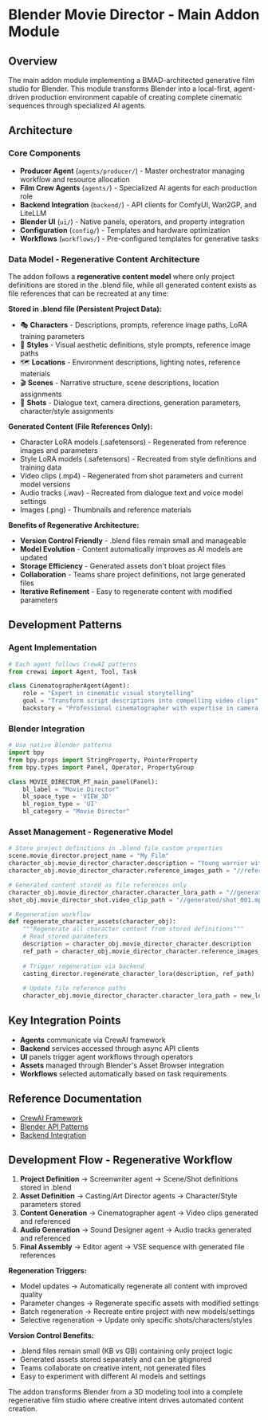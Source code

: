 # Blender Movie Director - Main Addon Module

## Overview

The main addon module implementing a BMAD-architected generative film studio for Blender. This module transforms Blender into a local-first, agent-driven production environment capable of creating complete cinematic sequences through specialized AI agents.

## Architecture

### Core Components
- **Producer Agent** (`agents/producer/`) - Master orchestrator managing workflow and resource allocation
- **Film Crew Agents** (`agents/`) - Specialized AI agents for each production role
- **Backend Integration** (`backend/`) - API clients for ComfyUI, Wan2GP, and LiteLLM
- **Blender UI** (`ui/`) - Native panels, operators, and property integration
- **Configuration** (`config/`) - Templates and hardware optimization
- **Workflows** (`workflows/`) - Pre-configured templates for generative tasks

### Data Model - Regenerative Content Architecture
The addon follows a **regenerative content model** where only project definitions are stored in the .blend file, while all generated content exists as file references that can be recreated at any time:

**Stored in .blend file (Persistent Project Data):**
- 🎭 **Characters** - Descriptions, prompts, reference image paths, LoRA training parameters
- 🎨 **Styles** - Visual aesthetic definitions, style prompts, reference image paths  
- 🗺️ **Locations** - Environment descriptions, lighting notes, reference materials
- 🎬 **Scenes** - Narrative structure, scene descriptions, location assignments
- 🎥 **Shots** - Dialogue text, camera directions, generation parameters, character/style assignments

**Generated Content (File References Only):**
- Character LoRA models (.safetensors) - Regenerated from reference images and parameters
- Style LoRA models (.safetensors) - Recreated from style definitions and training data
- Video clips (.mp4) - Regenerated from shot parameters and current model versions
- Audio tracks (.wav) - Recreated from dialogue text and voice model settings
- Images (.png) - Thumbnails and reference materials

**Benefits of Regenerative Architecture:**
- **Version Control Friendly** - .blend files remain small and manageable
- **Model Evolution** - Content automatically improves as AI models are updated
- **Storage Efficiency** - Generated assets don't bloat project files
- **Collaboration** - Teams share project definitions, not large generated files
- **Iterative Refinement** - Easy to regenerate content with modified parameters

## Development Patterns

### Agent Implementation
```python
# Each agent follows CrewAI patterns
from crewai import Agent, Tool, Task

class CinematographerAgent(Agent):
    role = "Expert in cinematic visual storytelling"
    goal = "Transform script descriptions into compelling video clips"
    backstory = "Professional cinematographer with expertise in camera work and composition"
```

### Blender Integration
```python
# Use native Blender patterns
import bpy
from bpy.props import StringProperty, PointerProperty
from bpy.types import Panel, Operator, PropertyGroup

class MOVIE_DIRECTOR_PT_main_panel(Panel):
    bl_label = "Movie Director"
    bl_space_type = 'VIEW_3D'
    bl_region_type = 'UI'
    bl_category = "Movie Director"
```

### Asset Management - Regenerative Model
```python
# Store project definitions in .blend file custom properties
scene.movie_director.project_name = "My Film"
character_obj.movie_director_character.description = "Young warrior with determined expression"
character_obj.movie_director_character.reference_images_path = "//references/warrior_ref/"

# Generated content stored as file references only
character_obj.movie_director_character.character_lora_path = "//generated/character_warrior.safetensors"
shot_obj.movie_director_shot.video_clip_path = "//generated/shot_001.mp4"

# Regeneration workflow
def regenerate_character_assets(character_obj):
    """Regenerate all character content from stored definitions"""
    # Read stored parameters
    description = character_obj.movie_director_character.description
    ref_path = character_obj.movie_director_character.reference_images_path
    
    # Trigger regeneration via backend
    casting_director.regenerate_character_lora(description, ref_path)
    
    # Update file reference paths
    character_obj.movie_director_character.character_lora_path = new_lora_path
```

## Key Integration Points

- **Agents** communicate via CrewAI framework
- **Backend** services accessed through async API clients  
- **UI** panels trigger agent workflows through operators
- **Assets** managed through Blender's Asset Browser integration
- **Workflows** selected automatically based on task requirements

## Reference Documentation

- [CrewAI Framework](/.bmad-core/data/blender-addon-development-kb.md#crew-ai-integration)
- [Blender API Patterns](/.bmad-core/data/bpy-*.md)
- [Backend Integration](/.bmad-core/data/*-api-guide.md)

## Development Flow - Regenerative Workflow

1. **Project Definition** → Screenwriter agent → Scene/Shot definitions stored in .blend
2. **Asset Definition** → Casting/Art Director agents → Character/Style parameters stored
3. **Content Generation** → Cinematographer agent → Video clips generated and referenced  
4. **Audio Generation** → Sound Designer agent → Audio tracks generated and referenced
5. **Final Assembly** → Editor agent → VSE sequence with generated file references

**Regeneration Triggers:**
- Model updates → Automatically regenerate all content with improved quality
- Parameter changes → Regenerate specific assets with modified settings
- Batch regeneration → Recreate entire project with new models/settings
- Selective regeneration → Update only specific shots/characters/styles

**Version Control Benefits:**
- .blend files remain small (KB vs GB) containing only project logic
- Generated assets stored separately and can be gitignored
- Teams collaborate on creative intent, not generated files
- Easy to experiment with different AI models and settings

The addon transforms Blender from a 3D modeling tool into a complete regenerative film studio where creative intent drives automated content creation.